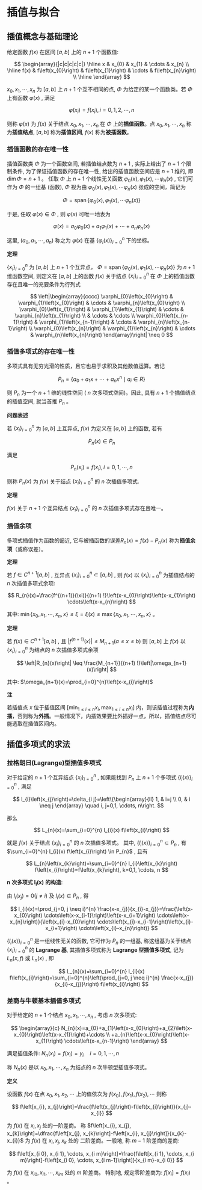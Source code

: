 # 插值与拟合

## 插值概念与基础理论


给定函数  $f(x)$  在区间  $[a, b]$  上的  $n+1$  个函数值:

$$
\begin{array}{|c|c|c|c|c|}
\hline x & x_{0} & x_{1} & \cdots & x_{n} \\
\hline f(x) & f\left(x_{0}\right) & f\left(x_{1}\right) & \cdots & f\left(x_{n}\right) \\
\hline
\end{array}
$$

$x_{0}, x_{1}, \cdots, x_{n}$  为  $[a, b]$  上  $n+1$  个互不相同的点,  $\Phi$  为给定的某一个函数类。若  $\Phi$  上有函数  $\varphi(x)$ , 满足

$$
\varphi\left(x_{i}\right)=f\left(x_{i}\right), i=0,1,2, \cdots, n
$$

则称  $\varphi(x)$  为  $f(x)$  关于结点  $x_{0}, x_{1}, \cdots, x_{n}$  在  $\Phi$  上的**插值函数**。点  $x_{0}, x_{1}, \cdots, x_{n}$  称为**插值结点**,  $[a, b]$  称为**插值区间**,  $f(x)$  称为**被插函数**。


### 插值函数的存在唯一性

插值函数类  $\Phi$  为一个函数空间, 若插值结点数为  $n+1$ , 实际上给出了  $n+1$  个限制条件, 为了保证插值函数的存在唯一性, 给出的插值函数空间应是  $n+1$  维的, 即  $\operatorname{dim} \Phi=n+1$  。 任取  $\Phi$  上  $n+1$  个线性无关函数  $\varphi_{0}(x), \varphi_{1}(x), \cdots \varphi_{n}(x)$ , 它们可作为  $\Phi$  的一组基 (函数),  $\Phi$  视为由  $\varphi_{0}(x), \varphi_{1}(x), \cdots \varphi_{n}(x)$  张成的空间，简记为

$$
\Phi=\operatorname{span}\left\{\varphi_{0}(x), \varphi_{1}(x), \cdots \varphi_{n}(x)\right\}
$$

于是, 任取  $\varphi(x) \in \Phi$ , 则  $\varphi(x)$  可唯一地表为

$$
\varphi(x)=a_{0} \varphi_{0}(x)+a_{1} \varphi_{1}(x)+\cdots+a_{n} \varphi_{n}(x)
$$

这里,  $\left(a_{0}, a_{1}, \cdots, a_{n}\right)$  称之为  $\varphi(x)$  在基  $\left\{\varphi_{i}(x)\right\}_{i=0}^{n}$  下的坐标。

**定理**

$\left\{x_{i}\right\}_{i=0}^{n}$  为  $[a, b]$  上  $n+1$  个互异点，  $\Phi=\operatorname{span}\left\{\varphi_{0}(x), \varphi_{1}(x), \cdots \varphi_{n}(x)\right\}$  为  $n+1$  维函数空间, 则定义在  $[a, b]$  上的函数  $f(x)$  关于结点  $\left\{x_{i}\right\}_{i=0}^{n}$  在  $\Phi$  上的插值函数存在且唯一的充要条件为行列式

$$
\left|\begin{array}{cccc}
\varphi_{0}\left(x_{0}\right) & \varphi_{1}\left(x_{0}\right) & \cdots & \varphi_{n}\left(x_{0}\right) \\
\varphi_{0}\left(x_{1}\right) & \varphi_{1}\left(x_{1}\right) & \cdots & \varphi_{n}\left(x_{1}\right) \\
& \cdots & \cdots \\
\varphi_{0}\left(x_{n-1}\right) & \varphi_{1}\left(x_{n-1}\right) & \cdots & \varphi_{n}\left(x_{n-1}\right) \\
\varphi_{0}\left(x_{n}\right) & \varphi_{1}\left(x_{n}\right) & \cdots & \varphi_{n}\left(x_{n}\right)
\end{array}\right| \neq 0
$$


### 插值多项式的存在唯一性

多项式具有无穷光滑的性质，且它也易于求积及其他数值运算。若记

$$
P_{n}=\left\{a_{0}+a_{1} x+\cdots+a_{n} x^{n} \mid a_{i} \in R\right\}
$$

则  $P_{n}$  为一个  $n+1$  维的线性空间 (  $n$  次多项式空间)。因此, 具有  $n+1$  个插值结点的插值空间, 就当首推  $P_{n}$  。


**问题表述**

若  $\left\{x_{i}\right\}_{i=0}^{n}$  为  $[a, b]$  上互异点,  $f(x)$  为定义在  $[a, b]$  上的函数, 若有

$$P_{n}(x) \in P_{n}$$

满足

$$P_{n}\left(x_{i}\right)=f\left(x_{i}\right), i=0,1, \cdots, n$$

则称  $P_{n}(x)$  为  $f(x)$  关于结点  $\left\{x_{i}\right\}_{i=0}^{n}$  的  $n$  次插值多项式.

**定理**

$f(x)$  关于  $n+1$  个互异结点  $\left\{x_{i}\right\}_{i=0}^{n}$  的  $n$  次插值多项式存在且唯一。

### 插值余项

多项式插值作为函数的逼近, 它与被插函数的误差$R_{n}(x)=f(x)-P_{n}(x)$  称为**插值余项**（或称误差）。

**定理**

若  $f \in C^{n+1}[a, b]$ , 互异点  $\left\{x_{i}\right\}_{i=0}^{n} \subset[a, b]$ , 则  $f(x)$  以  $\left\{x_{i}\right\}_{i=0}^{n}$  为插值结点的  $n$  次插值多项式余项:

$$
R_{n}(x)=\frac{f^{(n+1)}(\xi)}{(n+1) !}\left(x-x_{0}\right)\left(x-x_{1}\right) \cdots\left(x-x_{n}\right)
$$

其中:  $\min \left\{x_{0}, x_{1}, \cdots, x_{n}, x\right\} \leq \xi=\xi(x) \leq \max \left\{x_{0}, x_{1}, \cdots, x_{n}, x\right\}$  。


**定理**

若  $f(x) \in C^{n+1}[a, b]$ , 且  $\left|f^{(n+1)}(x)\right| \leq M_{n+1}(a \leq x \leq b)$  则  $[a, b]$  上  $f(x)$  以  $\left\{x_{i}\right\}_{i=0}^{n}$  为结点的  $n$  次插值多项式余项

$$
\left|R_{n}(x)\right| \leq \frac{M_{n+1}}{(n+1) !}\left|\omega_{n+1}(x)\right|
$$

其中:  $\omega_{n+1}(x)=\prod_{i=0}^{n}\left(x-x_{i}\right)$ 


**注**

若插值点  $x$  位于插值区间  $\left[\min _{1 \leq i \leq n} x_{i}, \max _{1 \leq i \leq n} x_{i}\right]$  内，则该插值过程称为**内插**，否则称为**外插**。一般情况下，内插效果要比外插好一点，所以，插值结点尽可能选取在插值区间内。

## 插值多项式的求法

### 拉格朗日(Lagrange)型插值多项式

对于给定的  $n+1$  个互异结点  $\left\{x_{i}\right\}_{i=0}^{n}$ , 如果能找到  $P_{n}$  上  $n+1$  个多项式  $\left\{l_{i}(x)\right\}_{i=0}^{n}$ , 满足

$$
l_{i}\left(x_{j}\right)=\delta_{i j}=\left\{\begin{array}{ll}
1, & i=j \\
0, & i \neq j
\end{array} \quad i, j=0,1, \cdots, n\right.
$$

那么

$$
L_{n}(x)=\sum_{i=0}^{n} l_{i}(x) f\left(x_{i}\right)
$$

就是  $f(x)$  关于结点  $\left\{x_{i}\right\}_{i=0}^{n}$  的  $n$  次插值多项式。 其中,  $\left\{l_{i}(x)\right\}_{i=0}^{n} \subset P_{n}$ , 有  $\sum_{i=0}^{n} l_{i}(x) f\left(x_{i}\right) \in P_{n}$ , 且有

$$
L_{n}\left(x_{k}\right)=\sum_{i=0}^{n} l_{i}\left(x_{k}\right) f\left(x_{i}\right)=f\left(x_{k}\right), k=0,1, \cdots, n
$$

$\bm{n}$  **次多项式**  $\bm{l_{i}(x)}$  **的构造**:

由  $l_{i}\left(x_{j}\right)=0(j \neq i)$  及  $l_{i}(x) \in P_{n}$ , 得

$$
l_{i}(x)=\prod_{j=0, j \neq i}^{n} \frac{x-x_{j}}{x_{i}-x_{j}}=\frac{\left(x-x_{0}\right) \cdots\left(x-x_{i-1}\right)\left(x-x_{i+1}\right) \cdots\left(x-x_{n}\right)}{\left(x_{i}-x_{0}\right) \cdots\left(x_{i}-x_{i-1}\right)\left(x_{i}-x_{i+1}\right) \cdots\left(x_{i}-x_{n}\right)}
$$

$\left\{l_{i}(x)\right\}_{i=0}^{n}$  是一组线性无关的函数, 它可作为  $P_{n}$  的一组基, 称这组基为关于结点  $\left\{x_{i}\right\}_{i=0}^{n}$  的 **Lagrange 基**, 其插值多项式称为 **Lagrange 型插值多项式**, 记为  $L_{n}(x, f)$  或  $L_{n}(x)$ , 即

$$
L_{n}(x)=\sum_{i=0}^{n} l_{i}(x) f\left(x_{i}\right)=\sum_{i=0}^{n}\left(\prod_{j=0, j \neq i}^{n} \frac{x-x_{j}}{x_{i}-x_{j}}\right) f\left(x_{i}\right)
$$


### 差商与牛顿基本插值多项式

对于给定的  $n+1$  个结点  $x_{0}, x_{1}, \cdots, x_{n}$ , 考虑  $n$  次多项式:

$$
\begin{array}{c}
N_{n}(x)=a_{0}+a_{1}\left(x-x_{0}\right)+a_{2}\left(x-x_{0}\right)\left(x-x_{1}\right)+\cdots \\
+a_{n}\left(x-x_{0}\right)\left(x-x_{1}\right) \cdots\left(x-x_{n-1}\right)
\end{array}
$$

满足插值条件:  $N_{n}\left(x_{i}\right)=f\left(x_{i}\right)=y_{i} \quad i=0,1, \cdots, n$ 

称  $N_{n}(x)$  是以  $x_{0}, x_{1}, \cdots, x_{n}$  为结点的  $n$  次牛顿型插值多项式。

**定义**

设函数  $f(x)$  在点  $x_{0}, x_{1}, x_{2}, \cdots$  上的值依次为  $f\left(x_{0}\right), f\left(x_{1}\right), f\left(x_{2}\right), \cdots$  则称

$$
f\left[x_{i}, x_{j}\right]=\frac{f\left(x_{j}\right)-f\left(x_{i}\right)}{x_{j}-x_{i}}
$$

为  $f(x)$  在  $x_{i}, x_{j}$  处的一阶差商。
称  $f\left[x_{i}, x_{j}, x_{k}\right]=\dfrac{f\left[x_{j}, x_{k}\right]-f\left[x_{i}, x_{j}\right]}{x_{k}-x_{i}}$  为  $f(x)$  在  $x_{i}, x_{j}, x_{k}$  处的
二阶差商。一般地, 称  $m-1$  阶差商的差商:

$$
f\left[x_{i 0}, x_{i 1}, \cdots, x_{i m}\right]=\frac{f\left[x_{i 1}, \cdots, x_{i m}\right]-f\left[x_{i 0}, \cdots, x_{i m-1}\right]}{x_{i m}-x_{i 0}}
$$

为  $f(x)$  在  $x_{i 0}, x_{i 1}, \cdots, x_{i m}$  处的  $m$  阶差商。
特别地, 规定零阶差商为:  $f\left[x_{i}\right]=f\left(x_{i}\right)$  。